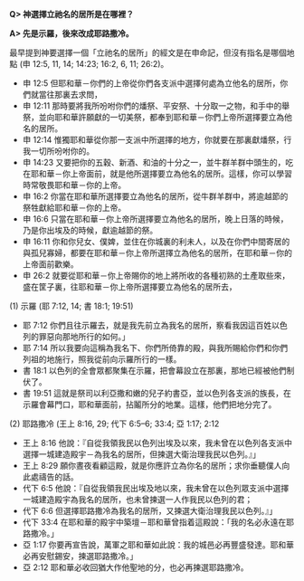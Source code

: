 **Q> 神選擇立祂名的居所是在哪裡？**

**A> 先是示羅，後來改成耶路撒冷。**

最早提到神要選擇一個「立祂名的居所」的經文是在申命記，但沒有指名是哪個地點 (申 12:5, 11, 14; 14:23; 16:2, 6, 11; 26:2)。
- 申 12:5 但耶和華－你們的上帝從你們各支派中選擇何處為立他名的居所，你們就當往那裏去求問， 
- 申 12:11 那時要將我所吩咐你們的燔祭、平安祭、十分取一之物，和手中的舉祭，並向耶和華許願獻的一切美祭，都奉到耶和華－你們上帝所選擇要立為他名的居所。 
- 申 12:14 惟獨耶和華從你那一支派中所選擇的地方，你就要在那裏獻燔祭，行我一切所吩咐你的。 
- 申 14:23 又要把你的五穀、新酒、和油的十分之一，並牛群羊群中頭生的，吃在耶和華－你上帝面前，就是他所選擇要立為他名的居所。這樣，你可以學習時常敬畏耶和華－你的上帝。
-  申 16:2 你當在耶和華所選擇要立為他名的居所，從牛群羊群中，將逾越節的祭牲獻給耶和華－你的上帝。 
-  申 16:6 只當在耶和華－你上帝所選擇要立為他名的居所，晚上日落的時候，乃是你出埃及的時候，獻逾越節的祭。 
-  申 16:11 你和你兒女、僕婢，並住在你城裏的利未人，以及在你們中間寄居的與孤兒寡婦，都要在耶和華－你上帝所選擇立為他名的居所，在耶和華－你的上帝面前歡樂。 
-  申 26:2 就要從耶和華－你上帝賜你的地上將所收的各種初熟的土產取些來，盛在筐子裏，往耶和華－你上帝所選擇要立為他名的居所去， 


(1) 示羅 (耶 7:12, 14; 書 18:1; 19:51) 
- 耶 7:12 你們且往示羅去，就是我先前立為我名的居所，察看我因這百姓以色列的罪惡向那地所行的如何。」 
- 耶 7:14 所以我要向這稱為我名下、你們所倚靠的殿，與我所賜給你們和你們列祖的地施行，照我從前向示羅所行的一樣。 
- 書 18:1 以色列的全會眾都聚集在示羅，把會幕設立在那裏，那地已經被他們制伏了。 
- 書 19:51 這就是祭司以利亞撒和嫩的兒子約書亞，並以色列各支派的族長，在示羅會幕門口，耶和華面前，拈鬮所分的地業。這樣，他們把地分完了。 

(2) 耶路撒冷 (王上 8:16, 29; 代下 6:5–6; 33:4; 亞 1:17; 2:12
- 王上 8:16 他說：『自從我領我民以色列出埃及以來，我未曾在以色列各支派中選擇一城建造殿宇－為我名的居所，但揀選大衛治理我民以色列。』」 
- 王上 8:29 願你晝夜看顧這殿，就是你應許立為你名的居所；求你垂聽僕人向此處禱告的話。 
- 代下 6:5 他說：『自從我領我民出埃及地以來，我未曾在以色列眾支派中選擇一城建造殿宇為我名的居所，也未曾揀選一人作我民以色列的君； 
- 代下 6:6 但選擇耶路撒冷為我名的居所，又揀選大衛治理我民以色列。』」 
- 代下 33:4 在耶和華的殿宇中築壇－耶和華曾指着這殿說：「我的名必永遠在耶路撒冷。」 
- 亞 1:17 你要再宣告說，萬軍之耶和華如此說：我的城邑必再豐盛發達。耶和華必再安慰錫安，揀選耶路撒冷。」 
- 亞 2:12 耶和華必收回猶大作他聖地的分，也必再揀選耶路撒冷。 

